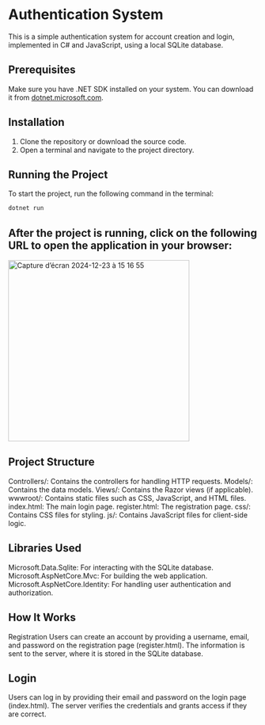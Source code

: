 # Authentication System

This is a simple authentication system for account creation and login, implemented in C# and JavaScript, using a local SQLite database.

## Prerequisites

Make sure you have .NET SDK installed on your system. You can download it from [dotnet.microsoft.com](https://dotnet.microsoft.com/download).

## Installation

1. Clone the repository or download the source code.
2. Open a terminal and navigate to the project directory.

## Running the Project

To start the project, run the following command in the terminal:

```sh
dotnet run
```

After the project is running, click on the following URL to open the application in your browser:
----------------------

<img width="366" alt="Capture d’écran 2024-12-23 à 15 16 55" src="https://github.com/user-attachments/assets/7993b5a9-b7db-4345-a5dd-737d601381aa" />


## Project Structure

Controllers/: Contains the controllers for handling HTTP requests.
Models/: Contains the data models.
Views/: Contains the Razor views (if applicable).
wwwroot/: Contains static files such as CSS, JavaScript, and HTML files.
index.html: The main login page.
register.html: The registration page.
css/: Contains CSS files for styling.
js/: Contains JavaScript files for client-side logic.

## Libraries Used
Microsoft.Data.Sqlite: For interacting with the SQLite database.
Microsoft.AspNetCore.Mvc: For building the web application.
Microsoft.AspNetCore.Identity: For handling user authentication and authorization.

## How It Works
Registration
Users can create an account by providing a username, email, and password on the registration page (register.html). The information is sent to the server, where it is stored in the SQLite database.

## Login
Users can log in by providing their email and password on the login page (index.html). The server verifies the credentials and grants access if they are correct.
